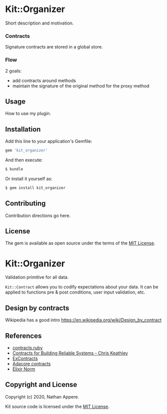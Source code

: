 # Kit::Organizer
Short description and motivation.

### Contracts

Signature contracts are stored in a global store.

### Flow
2 goals:
- add contracts around methods
- maintain the signature of the original method for the proxy method

## Usage
How to use my plugin.

## Installation
Add this line to your application's Gemfile:

```ruby
gem 'kit_organizer'
```

And then execute:
```bash
$ bundle
```

Or install it yourself as:
```bash
$ gem install kit_organizer
```

## Contributing
Contribution directions go here.

## License
The gem is available as open source under the terms of the [MIT License](https://opensource.org/licenses/MIT).

# Kit::Organizer

Validation primitive for all data.

`Kit::Contract` allows you to codify expectations about your data. It can be applied to functions pre & post conditions, user input validation, etc.

## Design by contracts

Wikipedia has a good intro https://en.wikipedia.org/wiki/Design_by_contract

## References

- [contracts.ruby](https://github.com/egonSchiele/contracts.ruby)
- [Contracts for Building Reliable Systems - Chris Keathley](https://www.youtube.com/watch?v=tpo3JUyVIjQ)
- [ExContracts](https://hexdocs.pm/ex_contract/readme.html)
- [Adacore contracts](https://learn.adacore.com/courses/intro-to-ada/chapters/contracts.html)
- [Elixir Norm](https://github.com/keathley/norm)


## Copyright and License

Copyright (c) 2020, Nathan Appere.

Kit source code is licensed under the [MIT License](MIT-LICENSE).